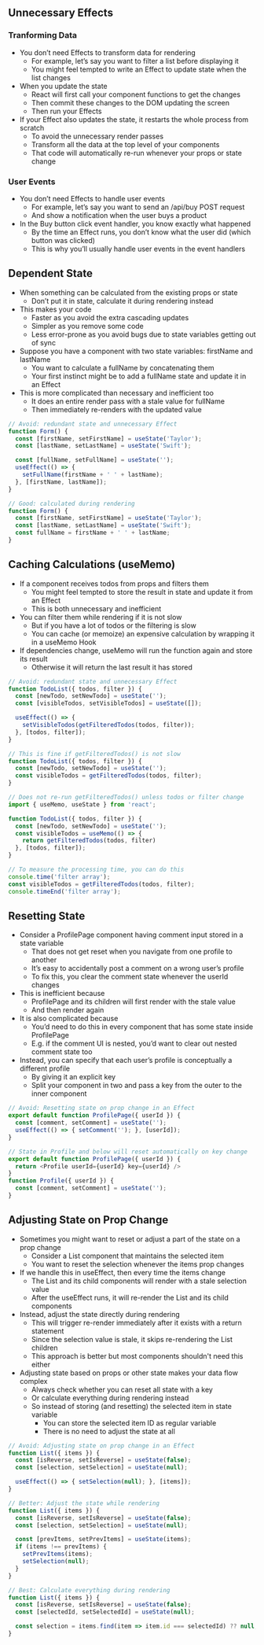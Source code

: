 ## Unnecessary Effects
### Tranforming Data
- You don’t need Effects to transform data for rendering
  - For example, let’s say you want to filter a list before displaying it
  - You might feel tempted to write an Effect to update state when the list changes
- When you update the state
  - React will first call your component functions to get the changes
  - Then commit these changes to the DOM updating the screen
  - Then run your Effects
- If your Effect also updates the state, it restarts the whole process from scratch
  - To avoid the unnecessary render passes
  - Transform all the data at the top level of your components
  - That code will automatically re-run whenever your props or state change

### User Events
- You don’t need Effects to handle user events
  - For example, let’s say you want to send an /api/buy POST request
  - And show a notification when the user buys a product
- In the Buy button click event handler, you know exactly what happened
  - By the time an Effect runs, you don’t know what the user did (which button was clicked)
  - This is why you’ll usually handle user events in the event handlers

## Dependent State
- When something can be calculated from the existing props or state
  - Don’t put it in state, calculate it during rendering instead
- This makes your code
  - Faster as you avoid the extra cascading updates
  - Simpler as you remove some code
  - Less error-prone as you avoid bugs due to state variables getting out of sync
- Suppose you have a component with two state variables: firstName and lastName
  - You want to calculate a fullName by concatenating them
  - Your first instinct might be to add a fullName state and update it in an Effect
- This is more complicated than necessary and inefficient too
  - It does an entire render pass with a stale value for fullName
  - Then immediately re-renders with the updated value

```js
// Avoid: redundant state and unnecessary Effect
function Form() {
  const [firstName, setFirstName] = useState('Taylor');
  const [lastName, setLastName] = useState('Swift');

  const [fullName, setFullName] = useState('');
  useEffect(() => {
    setFullName(firstName + ' ' + lastName);
  }, [firstName, lastName]);
}

// Good: calculated during rendering
function Form() {
  const [firstName, setFirstName] = useState('Taylor');
  const [lastName, setLastName] = useState('Swift');
  const fullName = firstName + ' ' + lastName;
}
```

## Caching Calculations (useMemo)
- If a component receives todos from props and filters them
  - You might feel tempted to store the result in state and update it from an Effect
  - This is both unnecessary and inefficient
- You can filter them while rendering if it is not slow
  - But if you have a lot of todos or the filtering is slow
  - You can cache (or memoize) an expensive calculation by wrapping it in a useMemo Hook
- If dependencies change, useMemo will run the function again and store its result
  - Otherwise it will return the last result it has stored

```js
// Avoid: redundant state and unnecessary Effect
function TodoList({ todos, filter }) {
  const [newTodo, setNewTodo] = useState('');
  const [visibleTodos, setVisibleTodos] = useState([]);

  useEffect(() => {
    setVisibleTodos(getFilteredTodos(todos, filter));
  }, [todos, filter]);
}

// This is fine if getFilteredTodos() is not slow
function TodoList({ todos, filter }) {
  const [newTodo, setNewTodo] = useState('');
  const visibleTodos = getFilteredTodos(todos, filter);
}

// Does not re-run getFilteredTodos() unless todos or filter change
import { useMemo, useState } from 'react';

function TodoList({ todos, filter }) {
  const [newTodo, setNewTodo] = useState('');
  const visibleTodos = useMemo(() => {
    return getFilteredTodos(todos, filter)
  }, [todos, filter]);
}

// To measure the processing time, you can do this
console.time('filter array');
const visibleTodos = getFilteredTodos(todos, filter);
console.timeEnd('filter array');
```

## Resetting State
- Consider a ProfilePage component having comment input stored in a state variable
  - That does not get reset when you navigate from one profile to another
  - It’s easy to accidentally post a comment on a wrong user’s profile
  - To fix this, you clear the comment state whenever the userId changes
- This is inefficient because
  - ProfilePage and its children will first render with the stale value
  - And then render again
- It is also complicated because
  - You’d need to do this in every component that has some state inside ProfilePage
  - E.g. if the comment UI is nested, you’d want to clear out nested comment state too
- Instead, you can specify that each user’s profile is conceptually a different profile
  - By giving it an explicit key
  - Split your component in two and pass a key from the outer to the inner component

```js
// Avoid: Resetting state on prop change in an Effect
export default function ProfilePage({ userId }) {
  const [comment, setComment] = useState('');
  useEffect(() => { setComment(''); }, [userId]);
}

// State in Profile and below will reset automatically on key change
export default function ProfilePage({ userId }) {
  return <Profile userId={userId} key={userId} />
}
function Profile({ userId }) {
  const [comment, setComment] = useState('');
}
```

## Adjusting State on Prop Change
- Sometimes you might want to reset or adjust a part of the state on a prop change
  - Consider a List component that maintains the selected item
  - You want to reset the selection whenever the items prop changes
- If we handle this in useEffect, then every time the items change
  - The List and its child components will render with a stale selection value
  - After the useEffect runs, it will re-render the List and its child components
- Instead, adjust the state directly during rendering
  - This will trigger re-render immediately after it exists with a return statement
  - Since the selection value is stale, it skips re-rendering the List children
  - This approach is better but most components shouldn't need this either
- Adjusting state based on props or other state makes your data flow complex
  - Always check whether you can reset all state with a key
  - Or calculate everything during rendering instead
  - So instead of storing (and resetting) the selected item in state variable
    - You can store the selected item ID as regular variable
    - There is no need to adjust the state at all

```js
// Avoid: Adjusting state on prop change in an Effect
function List({ items }) {
  const [isReverse, setIsReverse] = useState(false);
  const [selection, setSelection] = useState(null);

  useEffect(() => { setSelection(null); }, [items]);
}

// Better: Adjust the state while rendering
function List({ items }) {
  const [isReverse, setIsReverse] = useState(false);
  const [selection, setSelection] = useState(null);

  const [prevItems, setPrevItems] = useState(items);
  if (items !== prevItems) {
    setPrevItems(items);
    setSelection(null);
  }
}

// Best: Calculate everything during rendering
function List({ items }) {
  const [isReverse, setIsReverse] = useState(false);
  const [selectedId, setSelectedId] = useState(null);

  const selection = items.find(item => item.id === selectedId) ?? null;
}
```
